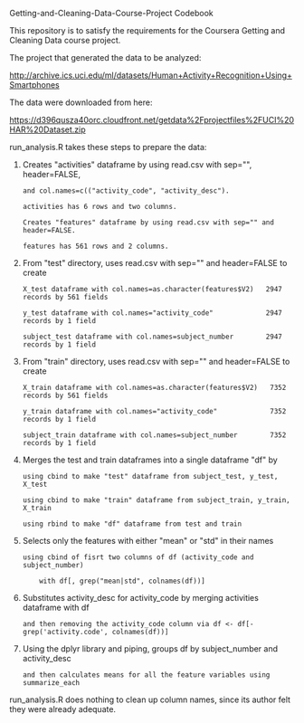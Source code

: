 Getting-and-Cleaning-Data-Course-Project
Codebook

This repository is to satisfy the requirements for the Coursera Getting and Cleaning Data course project.
The project that generated the data to be analyzed:
http://archive.ics.uci.edu/ml/datasets/Human+Activity+Recognition+Using+Smartphones
The data were downloaded from here:
https://d396qusza40orc.cloudfront.net/getdata%2Fprojectfiles%2FUCI%20HAR%20Dataset.zip
run_analysis.R takes these steps to prepare the data:
1.	Creates "activities" dataframe by using read.csv with sep="", header=FALSE,
		and col.names=c(("activity_code", "activity_desc").
		activities has 6 rows and two columns.
		Creates "features" dataframe by using read.csv with sep="" and header=FALSE.
		features has 561 rows and 2 columns.
2.	From "test" directory, uses read.csv with sep="" and header=FALSE to create
		X_test dataframe with col.names=as.character(features$V2)   2947 records by 561 fields
		y_test dataframe with col.names="activity_code"             2947 records by 1 field
		subject_test dataframe with col.names=subject_number        2947 records by 1 field
3.	From "train" directory, uses read.csv with sep="" and header=FALSE to create
		X_train dataframe with col.names=as.character(features$V2)   7352 records by 561 fields
		y_train dataframe with col.names="activity_code"             7352 records by 1 field
		subject_train dataframe with col.names=subject_number        7352 records by 1 field
4.	Merges the test and train dataframes into a single dataframe "df" by
		using cbind to make "test" dataframe from subject_test, y_test, X_test
		using cbind to make "train" dataframe from subject_train, y_train, X_train
		using rbind to make "df" dataframe from test and train
5.  Selects only the features with either "mean" or "std" in their names	
		using cbind of fisrt two columns of df (activity_code and subject_number)
			with df[, grep("mean|std", colnames(df))]
6.	Substitutes activity_desc for activity_code by merging activities dataframe with df
		and then removing the activity_code column via df <- df[-grep('activity.code', colnames(df))]
7.  Using the dplyr library and piping, groups df by subject_number and activity_desc
		and then calculates means for all the feature variables using summarize_each
run_analysis.R does nothing to clean up column names, since its author felt they were already adequate.		